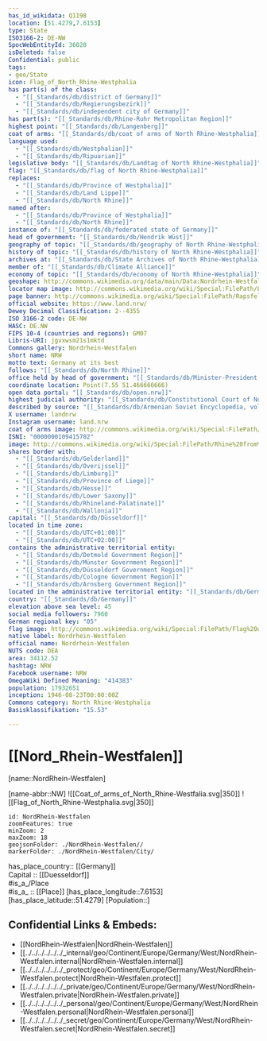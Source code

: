 ```yaml
---
has_id_wikidata: Q1198
location: [51.4279,7.6153] 
type: State
ISO3166-2: DE-NW
SpocWebEntityId: 36020
isDeleted: false
Confidential: public
tags:
- geo/State
icon: Flag_of_North_Rhine-Westphalia
has part(s) of the class:
  - "[[_Standards/db/district of Germany]]"
  - "[[_Standards/db/Regierungsbezirk]]"
  - "[[_Standards/db/independent city of Germany]]"
has part(s): "[[_Standards/db/Rhine-Ruhr Metropolitan Region]]"
highest point: "[[_Standards/db/Langenberg]]"
coat of arms: "[[_Standards/db/coat of arms of North Rhine-Westphalia]]"
language used:
  - "[[_Standards/db/Westphalian]]"
  - "[[_Standards/db/Ripuarian]]"
legislative body: "[[_Standards/db/Landtag of North Rhine-Westphalia]]"
flag: "[[_Standards/db/flag of North Rhine-Westphalia]]"
replaces:
  - "[[_Standards/db/Province of Westphalia]]"
  - "[[_Standards/db/Land Lippe]]"
  - "[[_Standards/db/North Rhine]]"
named after:
  - "[[_Standards/db/Province of Westphalia]]"
  - "[[_Standards/db/North Rhine]]"
instance of: "[[_Standards/db/federated state of Germany]]"
head of government: "[[_Standards/db/Hendrik Wüst]]"
geography of topic: "[[_Standards/db/geography of North Rhine-Westphalia]]"
history of topic: "[[_Standards/db/history of North Rhine-Westphalia]]"
archives at: "[[_Standards/db/State Archives of North Rhine-Westphalia]]"
member of: "[[_Standards/db/Climate Alliance]]"
economy of topic: "[[_Standards/db/economy of North Rhine-Westphalia]]"
geoshape: http://commons.wikimedia.org/data/main/Data:Nordrhein-Westfalen.map
locator map image: http://commons.wikimedia.org/wiki/Special:FilePath/Locator%20map%20North%20Rhine-Westphalia%20in%20Germany.svg
page banner: http://commons.wikimedia.org/wiki/Special:FilePath/Rapsfeld%20banner.jpg
official website: https://www.land.nrw/
Dewey Decimal Classification: 2--4355
ISO 3166-2 code: DE-NW
HASC: DE.NW
FIPS 10-4 (countries and regions): GM07
Libris-URI: jgvxwsm21s1mktd
Commons gallery: Nordrhein-Westfalen
short name: NRW
motto text: Germany at its best
follows: "[[_Standards/db/North Rhine]]"
office held by head of government: "[[_Standards/db/Minister-President of North Rhine-Westphalia]]"
coordinate location: Point(7.55 51.466666666)
open data portal: "[[_Standards/db/open.nrw]]"
highest judicial authority: "[[_Standards/db/Constitutional Court of North Rhine-Westphalia]]"
described by source: "[[_Standards/db/Armenian Soviet Encyclopedia, vol. 6]]"
X username: landnrw
Instagram username: land.nrw
coat of arms image: http://commons.wikimedia.org/wiki/Special:FilePath/Coat%20of%20arms%20of%20North%20Rhine-Westphalia.svg
ISNI: "0000000109415702"
image: http://commons.wikimedia.org/wiki/Special:FilePath/Rhine%20from%20Bonn%20to%20Cologne.jpeg
shares border with:
  - "[[_Standards/db/Gelderland]]"
  - "[[_Standards/db/Overijssel]]"
  - "[[_Standards/db/Limburg]]"
  - "[[_Standards/db/Province of Liege]]"
  - "[[_Standards/db/Hesse]]"
  - "[[_Standards/db/Lower Saxony]]"
  - "[[_Standards/db/Rhineland-Palatinate]]"
  - "[[_Standards/db/Wallonia]]"
capital: "[[_Standards/db/Düsseldorf]]"
located in time zone:
  - "[[_Standards/db/UTC+01:00]]"
  - "[[_Standards/db/UTC+02:00]]"
contains the administrative territorial entity:
  - "[[_Standards/db/Detmold Government Region]]"
  - "[[_Standards/db/Münster Government Region]]"
  - "[[_Standards/db/Düsseldorf Government Region]]"
  - "[[_Standards/db/Cologne Government Region]]"
  - "[[_Standards/db/Arnsberg Government Region]]"
located in the administrative territorial entity: "[[_Standards/db/Germany]]"
country: "[[_Standards/db/Germany]]"
elevation above sea level: 45
social media followers: 7960
German regional key: "05"
flag image: http://commons.wikimedia.org/wiki/Special:FilePath/Flag%20of%20North%20Rhine-Westphalia.svg
native label: Nordrhein-Westfalen
official name: Nordrhein-Westfalen
NUTS code: DEA
area: 34112.52
hashtag: NRW
Facebook username: NRW
OmegaWiki Defined Meaning: "414383"
population: 17932651
inception: 1946-08-23T00:00:00Z
Commons category: North Rhine-Westphalia
Basisklassifikation: "15.53"

---
```


# [[Nord_Rhein-Westfalen]]

[name::NordRhein-Westfalen] 

[name-abbr::NW] 
![[Coat_of_arms_of_North_Rhine-Westfalia.svg|350]] 
![[Flag_of_North_Rhine-Westphalia.svg|350]] 

```leaflet
id: NordRhein-Westfalen
zoomFeatures: true 
minZoom: 2 
maxZoom: 18
geojsonFolder: ./NordRhein-Westfalen//
markerFolder: ./NordRhein-Westfalen/City/
```

has_place_country:: [[Germany]]  
Capital :: [[Duesseldorf]]  
#is_a_/Place  
#is_a_ :: [[Place]] 
[has_place_longitude::7.6153] 
[has_place_latitude::51.4279] 
[Population::] 



## Confidential Links & Embeds: 
- [[NordRhein-Westfalen|NordRhein-Westfalen]]  
- [[../../../../../../_internal/geo/Continent/Europe/Germany/West/NordRhein-Westfalen.internal|NordRhein-Westfalen.internal]] 
- [[../../../../../../_protect/geo/Continent/Europe/Germany/West/NordRhein-Westfalen.protect|NordRhein-Westfalen.protect]] 
- [[../../../../../../_private/geo/Continent/Europe/Germany/West/NordRhein-Westfalen.private|NordRhein-Westfalen.private]] 
- [[../../../../../../_personal/geo/Continent/Europe/Germany/West/NordRhein-Westfalen.personal|NordRhein-Westfalen.personal]] 
- [[../../../../../../_secret/geo/Continent/Europe/Germany/West/NordRhein-Westfalen.secret|NordRhein-Westfalen.secret]] 

